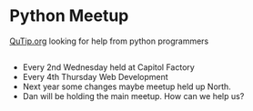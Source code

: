 # Python Meetup
[QuTip.org](http://qutip.org/) looking for help from python programmers

## 

* Every 2nd Wednesday held at Capitol Factory
* Every 4th Thursday Web Development
* Next year some changes maybe meetup held up North.
* Dan will be holding the main meetup. How can we help us?

